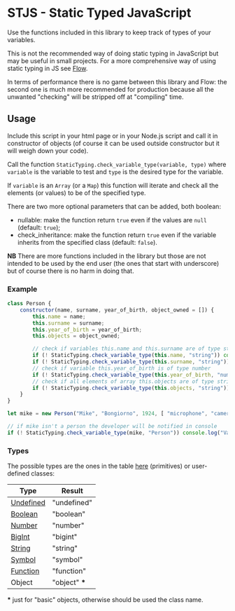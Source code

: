 # STJS - Static Typed JavaScript

Use the functions included in this library to keep track of types of your variables.

This is not the recommended way of doing static typing in JavaScript but may be useful in small projects. For a more comprehensive way of using static typing in JS see [Flow](https://flow.org).

In terms of performance there is no game between this library and Flow: the second one is much more recommended for production because all the unwanted "checking" will be stripped off at "compiling" time.

## Usage

Include this script in your html page or in your Node.js script and call it in constructor of objects (of course it can be used outside constructor but it will weigh down your code).

Call the function `StaticTyping.check_variable_type(variable, type)` where `variable` is the variable to test and `type` is the desired type for the variable.

If `variable` is an `Array` (or a `Map`) this function will iterate and check all the elements (or values) to be of the specified type.

There are two more optional parameters that can be added, both boolean:
* nullable: make the function return `true` even if the values are `null` (default: `true`);
* check_inheritance: make the function return `true` even if the variable inherits from the specified class (default: `false`).

**NB** There are more functions included in the library but those are not intended to be used by the end user (the ones that start with underscore) but of course there is no harm in doing that.

### Example

```javascript
class Person {
    constructor(name, surname, year_of_birth, object_owned = []) {
        this.name = name;
        this.surname = surname;
        this.year_of_birth = year_of_birth;
        this.objects = object_owned;

        // check if variables this.name and this.surname are of type string
        if (! StaticTyping.check_variable_type(this.name, "string")) console.log("Variable \"name\" as mismatching type.");
        if (! StaticTyping.check_variable_type(this.surname, "string")) console.log("Variable \"surname\" as mismatching type.");
        // check if variable this.year_of_birth is of type number
        if (! StaticTyping.check_variable_type(this.year_of_birth, "number")) console.log("Variable \"year_of_birth\" as mismatching type.");
        // check if all elements of array this.objects are of type string
        if (! StaticTyping.check_variable_type(this.objects, "string")) console.log("Array \"objects\" as mismatching types.");
    }
}

let mike = new Person("Mike", "Bongiorno", 1924, [ "microphone", "camera" ]);

// if mike isn't a person the developer will be notified in console
if (! StaticTyping.check_variable_type(mike, "Person")) console.log("Variable \"mike\" is not of type \"Person\"");
```

### Types

The possible types are the ones in the table [here](https://developer.mozilla.org/en-US/docs/Web/JavaScript/Reference/Operators/typeof) (primitives) or user-defined classes:

Type | Result
-----|-------
[Undefined](https://developer.mozilla.org/en-US/docs/Glossary/Undefined)|"undefined"
[Boolean](https://developer.mozilla.org/en-US/docs/Glossary/Boolean)|"boolean"
[Number](https://developer.mozilla.org/en-US/docs/Glossary/Number)|"number"
[BigInt](https://developer.mozilla.org/en-US/docs/Glossary/BigInt)|"bigint"
[String](https://developer.mozilla.org/en-US/docs/Glossary/String)|"string"
[Symbol](https://developer.mozilla.org/en-US/docs/Glossary/Symbol)|"symbol"
[Function](https://developer.mozilla.org/en-US/docs/Glossary/Function)|"function"
Object|"object" **\***

**\*** just for "basic" objects, otherwise should be used the class name.
